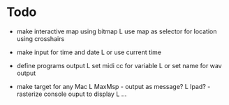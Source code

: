 #  Todo


-   make interactive map using bitmap
                      L  use map as selector for location using crosshairs

-   make input for time and date
                    L   or use current time
                    
-   define programs output
                       L    set midi cc for variable
                       L    or set name for wav output
                       

-   make target for any Mac
                 L  MaxMsp  - output as message? 
                 L  Ipad?   - rasterize console ouput to display
                 L  ...
                 


